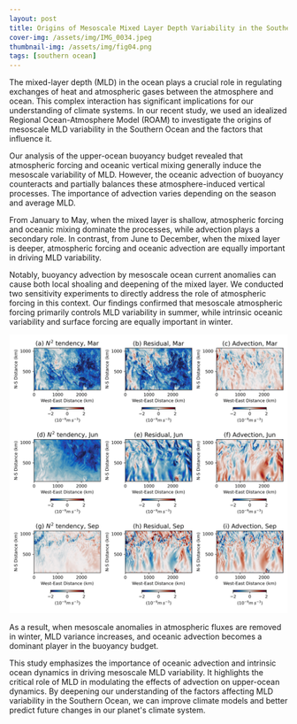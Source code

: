 ```yaml
---
layout: post
title: Origins of Mesoscale Mixed Layer Depth Variability in the Southern Ocean
cover-img: /assets/img/IMG_0034.jpeg
thumbnail-img: /assets/img/fig04.png
tags: [southern ocean]
---
```


The mixed-layer depth (MLD) in the ocean plays a crucial role in regulating exchanges of heat and atmospheric gases between the atmosphere and ocean. This complex interaction has significant implications for our understanding of climate systems. In our recent study, we used an idealized Regional Ocean-Atmosphere Model (ROAM) to investigate the origins of mesoscale MLD variability in the Southern Ocean and the factors that influence it.

Our analysis of the upper-ocean buoyancy budget revealed that atmospheric forcing and oceanic vertical mixing generally induce the mesoscale variability of MLD. However, the oceanic advection of buoyancy counteracts and partially balances these atmosphere-induced vertical processes. The importance of advection varies depending on the season and average MLD.

From January to May, when the mixed layer is shallow, atmospheric forcing and oceanic mixing dominate the processes, while advection plays a secondary role. In contrast, from June to December, when the mixed layer is deeper, atmospheric forcing and oceanic advection are equally important in driving MLD variability.

Notably, buoyancy advection by mesoscale ocean current anomalies can cause both local shoaling and deepening of the mixed layer. We conducted two sensitivity experiments to directly address the role of atmospheric forcing in this context. Our findings confirmed that mesoscale atmospheric forcing primarily controls MLD variability in summer, while intrinsic oceanic variability and surface forcing are equally important in winter.

![Example figure showing Eddy SSTA SHFLUXA in August](/assets/img/fig04.png)

As a result, when mesoscale anomalies in atmospheric fluxes are removed in winter, MLD variance increases, and oceanic advection becomes a dominant player in the buoyancy budget.

This study emphasizes the importance of oceanic advection and intrinsic ocean dynamics in driving mesoscale MLD variability. It highlights the critical role of MLD in modulating the effects of advection on upper-ocean dynamics. By deepening our understanding of the factors affecting MLD variability in the Southern Ocean, we can improve climate models and better predict future changes in our planet's climate system.






